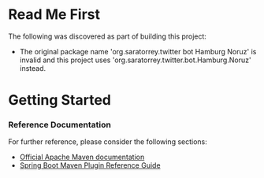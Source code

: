 # Read Me First
The following was discovered as part of building this project:

* The original package name 'org.saratorrey.twitter bot Hamburg Noruz' is invalid and this project uses 'org.saratorrey.twitter.bot.Hamburg.Noruz' instead.

# Getting Started

### Reference Documentation
For further reference, please consider the following sections:

* [Official Apache Maven documentation](https://maven.apache.org/guides/index.html)
* [Spring Boot Maven Plugin Reference Guide](https://docs.spring.io/spring-boot/docs/2.2.5.RELEASE/maven-plugin/)

